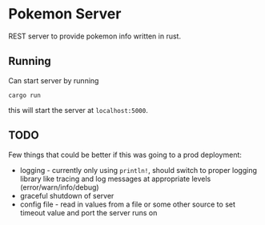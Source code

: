 # Pokemon Server

REST server to provide pokemon info written in rust.

## Running

Can start server by running
```
cargo run
```
this will start the server at `localhost:5000`.

## TODO

Few things that could be better if this was going to a prod deployment:

- logging - currently only using `println!`, should switch to proper logging library like tracing and log messages at appropriate levels (error/warn/info/debug)
- graceful shutdown of server
- config file - read in values from a file or some other source to set timeout value and port the server runs on

